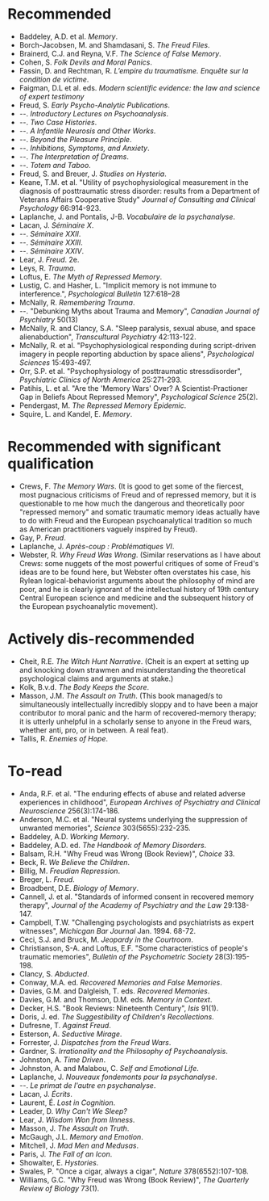 # Recommended

* Baddeley, A.D. et al. *Memory*.
* Borch-Jacobsen, M. and Shamdasani, S. *The Freud Files*.
* Brainerd, C.J. and Reyna, V.F. *The Science of False Memory*.
* Cohen, S. *Folk Devils and Moral Panics*.
* Fassin, D. and Rechtman, R. *L’empire du traumatisme. Enquête sur la condition de victime*.
* Faigman, D.L et al. eds. *Modern scientific evidence: the law and science of expert testimony*
* Freud, S. *Early Psycho-Analytic Publications*. 
* --. *Introductory Lectures on Psychoanalysis*. 
* --. *Two Case Histories*.
* --. *A Infantile Neurosis and Other Works*.
* --. *Beyond the Pleasure Principle*.
* --. *Inhibitions, Symptoms, and Anxiety*.
* --. *The Interpretation of Dreams*.
* --. *Totem and Taboo*.
* Freud, S. and Breuer, J. *Studies on Hysteria*.
* Keane, T.M. et al. "Utility of psychophysiological measurement in the diagnosis of posttraumatic stress disorder: results from a Department of Veterans Affairs Cooperative Study" *Journal of Consulting and Clinical Psychology* 66:914-923.
* Laplanche, J. and Pontalis, J-B. *Vocabulaire de la psychanalyse*.
* Lacan, J. *Séminaire X*.
* --. *Séminaire XXII*.
* --. *Séminaire XXIII*.
* --. *Séminaire XXIV*.
* Lear, J. *Freud*. 2e.
* Leys, R. *Trauma*.
* Loftus, E. *The Myth of Repressed Memory*. 
* Lustig, C. and Hasher, L. "Implicit memory is not immune to interference.", *Psychological Bulletin* 127:618–28
* McNally, R. *Remembering Trauma*.
* --. "Debunking Myths about Trauma and Memory", *Canadian Journal of Psychiatry* 50(13)
* McNally, R. and Clancy, S.A. "Sleep paralysis, sexual abuse, and space alienabduction", *Transcultural Psychiatry* 42:113-122.
* McNally, R. et al. "Psychophysiological responding during script-driven imagery in people reporting abduction by space aliens", *Psychological Sciences* 15:493-497.
* Orr, S.P. et al. "Psychophysiology of posttraumatic stressdisorder", *Psychiatric Clinics of North America* 25:271-293.
* Patihis, L. et al. "Are the 'Memory Wars' Over? A Scientist-Practioner Gap in Beliefs About Repressed Memory", *Psychological Science* 25(2).
* Pendergast, M. *The Repressed Memory Epidemic*.
* Squire, L. and Kandel, E. *Memory*.

# Recommended with significant qualification

* Crews, F. *The Memory Wars*. (It is good to get some of the fiercest, most pugnacious criticisms of Freud and of repressed memory, but it is questionable to me how much the dangerous and theoretically poor "repressed memory" and somatic traumatic memory ideas actually have to do with Freud and the European psychoanalytical tradition so much as American practitioners vaguely inspired by Freud).
* Gay, P. *Freud*.
* Laplanche, J. *Après-coup : Problématiques VI*.
* Webster, R. *Why Freud Was Wrong*. (Similar reservations as I have about Crews: some nuggets of the most powerful critiques of some of Freud's ideas are to be found here, but Webster often overstates his case, his Rylean logical-behaviorist arguments about the philosophy of mind are poor, and he is clearly ignorant of the intellectual history of 19th century Central European science and medicine and the subsequent history of the European psychoanalytic movement).

# Actively dis-recommended

* Cheit, R.E. *The Witch Hunt Narrative*. (Cheit is an expert at setting up and knocking down strawmen and misunderstanding the theoretical psychological claims and arguments at stake.)
* Kolk, B.v.d. *The Body Keeps the Score*.
* Masson, J.M. *The Assault on Truth*. (This book managed/s to simultaneously intellectually incredibly sloppy and to have been a major contributor *to* moral panic and the harm of recovered-memory therapy; it is utterly unhelpful in a scholarly sense to anyone in the Freud wars, whether anti, pro, or in between. A real feat).
* Tallis, R. *Enemies of Hope*.

# To-read

* Anda, R.F. et al. "The enduring effects of abuse and related adverse experiences in childhood", *European Archives of Psychiatry and Clinical Neuroscience* 256(3):174-186.
* Anderson, M.C. et al. "Neural systems underlying the suppression of unwanted memories", *Science* 303(5655):232-235.
* Baddeley, A.D. *Working Memory*.
* Baddeley, A.D. ed. *The Handbook of Memory Disorders*.
* Balsam, R.H. "Why Freud was Wrong (Book Review)", *Choice* 33.
* Beck, R. *We Believe the Children*.
* Billig, M. *Freudian Repression*.
* Breger, L. *Freud*.
* Broadbent, D.E. *Biology of Memory*.
* Cannell, J. et al. "Standards of informed consent in recovered memory therapy", *Journal of the Academy of Psychiatry and the Law* 29:138-147.
* Campbell, T.W. "Challenging psychologists and psychiatrists as expert witnesses", *Michicgan Bar Journal* Jan. 1994. 68-72.
* Ceci, S.J. and Bruck, M. *Jeopardy in the Courtroom*.
* Christianson, S-A. and Loftus, E.F. "Some characteristics of people's traumatic memories", *Bulletin of the Psychometric Society* 28(3):195-198.
* Clancy, S. *Abducted*.
* Conway, M.A. ed. *Recovered Memories and False Memories*.
* Davies, G.M. and Dalgleish, T. eds. *Recovered Memories*.
* Davies, G.M. and Thomson, D.M. eds. *Memory in Context*.
* Decker, H.S. "Book Reviews: Nineteenth Century", *Isis* 91(1).
* Doris, J. ed. *The Suggestibility of Children's Recollections*.
* Dufresne, T. *Against Freud*.
* Esterson, A. *Seductive Mirage*.
* Forrester, J. *Dispatches from the Freud Wars*.
* Gardner, S. *Irrationality and the Philosophy of Psychoanalysis*.
* Johnston, A. *Time Driven*.
* Johnston, A. and Malabou, C. *Self and Emotional Life*.
* Laplanche, J. *Nouveaux fondemonts pour la psychanalyse*.
* --. *Le primat de l'autre en psychanalyse*.
* Lacan, J. *Écrits*.
* Laurent, É. *Lost in Cognition*.
* Leader, D. *Why Can't We Sleep?*
* Lear, J. *Wisdom Won from Ilnness*.
* Masson, J. *The Assault on Truth*.
* McGaugh, J.L. *Memory and Emotion*.
* Mitchell, J. *Mad Men and Medusas*.
* Paris, J. *The Fall of an Icon*.
* Showalter, E. *Hystories*.
* Swales, P. "Once a cigar, always a cigar", *Nature* 378(6552):107-108.
* Williams, G.C. "Why Freud was Wrong (Book Review)", *The Quarterly Review of Biology* 73(1).
